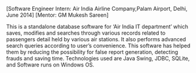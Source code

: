 [Software Engineer Intern: Air India Airline Company,Palam Airport, Delhi, June 2014]
[Mentor: GM Mukesh Sareen]

This is a standalone database software for ‘Air India IT department’ which saves, modifies and searches through
various records related to passengers detail held by various air stations.
It also performs advanced search queries according to user’s convenience.
This software has helped them by reducing the possibility for false report generation, detecting frauds and saving time.
Technologies used are Java Swing, JDBC, SQLite, and Software runs on Windows OS.
